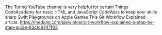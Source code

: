 The Turing YouTube channel is very helpful for certain Things
CodeAcademy for basic HTML and JavaScript
CodeWars to keep your skills sharp
Swift Playgrounds on Apple Games
This Git Workflow Explained article: https://medium.com/@swinkler/git-workflow-explained-a-step-by-step-guide-83c1c9247f03
